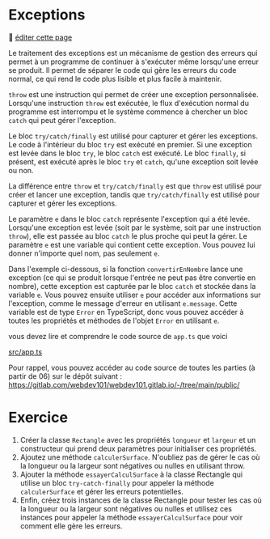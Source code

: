 # Exceptions

:memo: [éditer cette page](https://gitlab.com/-/ide/project/webdev101/webdev101.gitlab.io/edit/main/-/public/12_exceptions/README.md)

Le traitement des exceptions est un mécanisme de gestion des erreurs qui permet à un programme de continuer à s'exécuter même lorsqu'une erreur se produit. Il permet de séparer le code qui gère les erreurs du code normal, ce qui rend le code plus lisible et plus facile à maintenir.

`throw` est une instruction qui permet de créer une exception personnalisée. Lorsqu'une instruction `throw` est exécutée, le flux d'exécution normal du programme est interrompu et le système commence à chercher un bloc `catch` qui peut gérer l'exception.

Le bloc `try/catch/finally` est utilisé pour capturer et gérer les exceptions. Le code à l'intérieur du bloc `try` est exécuté en premier. Si une exception est levée dans le bloc `try`, le bloc `catch` est exécuté. Le bloc `finally`, si présent, est exécuté après le bloc `try` et `catch`, qu'une exception soit levée ou non.

La différence entre `throw` et `try/catch/finally` est que `throw` est utilisé pour créer et lancer une exception, tandis que `try/catch/finally` est utilisé pour capturer et gérer les exceptions.

Le paramètre `e` dans le bloc `catch` représente l'exception qui a été levée. Lorsqu'une exception est levée (soit par le système, soit par une instruction `throw`), elle est passée au bloc `catch` le plus proche qui peut la gérer. Le paramètre `e` est une variable qui contient cette exception. Vous pouvez lui donner n'importe quel nom, pas seulement `e`.

Dans l'exemple ci-dessous, si la fonction `convertirEnNombre` lance une exception (ce qui se produit lorsque l'entrée ne peut pas être convertie en nombre), cette exception est capturée par le bloc `catch` et stockée dans la variable `e`. Vous pouvez ensuite utiliser `e` pour accéder aux informations sur l'exception, comme le message d'erreur en utilisant `e.message`. Cette variable est de type `Error` en TypeScript, donc vous pouvez accéder à toutes les propriétés et méthodes de l'objet `Error` en utilisant `e`.

vous devez lire et comprendre le code source de `app.ts` que voici

[src/app.ts](src/app.ts ":include :type=code typescript")

Pour rappel, vous pouvez accéder au code source de toutes les parties (à partir de 06) sur le dépôt suivant : https://gitlab.com/webdev101/webdev101.gitlab.io/-/tree/main/public/

# Exercice

1. Créer la classe `Rectangle` avec les propriétés `longueur` et `largeur` et un constructeur qui prend deux paramètres pour initialiser ces propriétés.
2. Ajoutez une méthode `calculerSurface`. N'oubliez pas de gérer le cas où la longueur ou la largeur sont négatives ou nulles en utilisant throw.
3. Ajouter la méthode `essayerCalculSurface` à la classe Rectangle qui utilise un bloc `try-catch-finally` pour appeler la méthode `calculerSurface` et gérer les erreurs potentielles.
4. Enfin, créez trois instances de la classe Rectangle pour tester les cas où la longueur ou la largeur sont négatives ou nulles et utilisez ces instances pour appeler la méthode `essayerCalculSurface` pour voir comment elle gère les erreurs.
